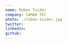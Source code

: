 ```yaml
---
name: Ruben Tuider
company: CAMAO TEC
photo: ./ruben-tuider.jpg
twitter: 
linkedin: 
github:
---
```

